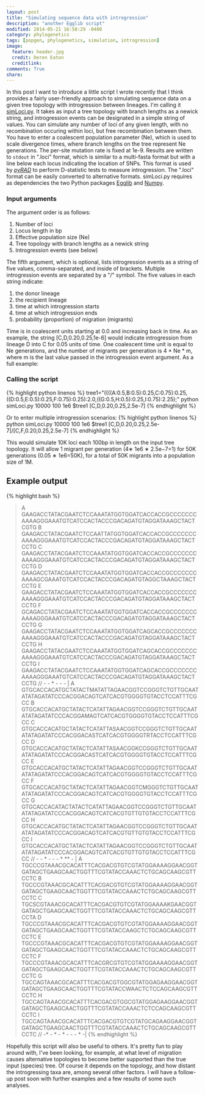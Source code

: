 ```yaml
---
layout: post
title: "Simulating sequence data with introgression"
description: "another Egglib script"
modified: 2014-05-21 16:58:29 -0400
category: phylogenetics
tags: [popgen, phylogenetics, simulation, introgression]
image:
  feature: header.jpg
  credit: Deren Eaton
  creditlink: 
comments: True
share: 
---
```


In this post I want to introduce a little script I wrote recently that I think provides a fairly user-friendly approach to simulating sequence data on a given tree topology with introgression between lineages. I'm calling it [simLoci.py](/software/). It takes as input a tree topology with branch lengths as a newick string, and introgression events can be designated in a simple string of values. You can simulate any number of loci of any given length, with no recombination occuring within loci, but free recombination between them. You have to enter a coalescent population parameter (Ne), which is used to scale divergence times, where branch lengths on the tree represent Ne generations. The per-site mutation rate is fixed at 1e-9. Results are written to `stdout` in ".loci" format, which is similar to a multi-fasta format but with a line below each locus indicating the location of SNPs. This format is used by [_pyRAD_](/software/) to perform D-statistic tests to measure introgression. The ".loci" format can be easily converted to alternative formats. simLoci.py requires as dependencies the two Python packages [Egglib](http://egglib.sourceforge.net/) and [Numpy](http://www.numpy.org/). 

### Input arguments
The argument order is as follows:  

1. Number of loci
2. Locus length in bp
3. Effective population size (Ne)
4. Tree topology with branch lengths as a newick string 
5. Introgression events (see below)

The fifth argument, which is optional, lists introgression events as a string of five values, comma-separated, and inside of brackets. Multiple introgression events are separated by a "/" symbol. The five values in each string indicate:  

1. the donor lineage
2. the recipient lineage
3. time at which introgression starts
4. time at which introgression ends
5. probability (proportion) of migration (migrants)

Time is in coalescent units starting at 0.0 and increasing back in time. As an example, the string [C,D,0.20,0.25,1e-6] would indicate introgression from lineage D into C for 0.05 units of time. One coalescent time unit is equal to Ne generations, and the number of migrants per generation is 4 * Ne * m, where m is the last value passed in the introgression event argument. As a full example:  

### Calling the script
{% highlight python linenos %}
tree1="((((A:0.5,B:0.5):0.25,C:0.75):0.25,((D:0.5,E:0.5):0.25,F:0.75):0.25):2.0,((G:0.5,H:0.5):0.25,I:0.75):2.25);"
python simLoci.py 10000 100 1e6 $tree1 [C,D,0.20,0.25,2.5e-7]
{% endhighlight %}

Or to enter multiple introgression scenarios:
{% highlight python linenos %}
python simLoci.py 10000 100 1e6 $tree1 [C,D,0.20,0.25,2.5e-7]/[C,F,0.20,0.25,2.5e-7]
{% endhighlight %}

This would simulate 10K loci each 100bp in length on the input tree topology. It will allow 1 migrant per generation (4∗ 1e6 ∗ 2.5e−7=1) for 50K generations (0.05 ∗ 1e6=50K), for a total of 50K migrants into a population size of 1M.


## Example output
{% highlight bash %}
>A         GAAGACCTATACGAATCTCCAAATATGGTGGATCACCACCGCCCCCCCAAAAGGGAAATGTCATCCACTACCCGACAGATGTAGGATAAAGCTACTCGTG
>B         GAAGACCTATACGAATCTCCAATTATGGTGGATCACCACCGCCCCCCCAAAAGGGAAATGTCATCCACTACCCGACAGATGTAGGATAAAGCTACTCCTG
>C         GAAGACCTATACGAATCTCCAAATATGGTGGATCACCACCGCCCCCCCAAAAGGGAAATGTCATCCACTACCCGACAGATGTAGGATAAAGCTACTCCTG
>D         GAAGACCTATACGAATCTCCAAATATGGTGGATCACCACCGCCCCCCCAAAAGCGAAATGTCATCCACTACCCGACAGATGTAGGCTAAAGCTACTCCTG
>E         GAAGACCTATACGAATCTCCAAATATGGTGGATCACCACCGCCCCCCCAAAAGGGAAATGTCATCCACTACCCGACAGATGTAGGATAAAGCTACTCCTG
>F         GCAGACCTATACGAATCTCCAAATATGGTGGATCACCACCGCCCCCCCAAAAGGGAAATGTCATCCACTACCCGACAGATGTAGGATAAAGCTACTCCTG
>G         GAAGACCTATACGAATCTCCAAATATGGTGGATCAGCACCGCCCCCCCAAAAGGGAAATGTCATCCACTACCCGACAGATGTAGGATAAAGCTACTCCTG
>H         GAAGACCTATACGAATCTCCAAATATGGTGGATCAGCACCGCCCCCCCAAAAGGGAAATGTCATCCACTACCCGACAGATGTAGGATAAAGCTACTCCTG
>I         GAAGACCTATACGAATCTCCAAATATGGTGGATCAGCACCGCCCCCCCAAAAGGGAAATGTCATCCACTACCCGACAGATGTAGGATAAAGCTACTCCTG
//          -                    -            *                 -                               -           -  |
>A         GTGCACCACATGCTATACTMATATTAGAACGGTCCGGGTCTGTTGCAATATATAGATATCCCACGGACAGTCATCACGTGGGGTGTACCTCCATTTCGCC
>B         GTGCACCACATGCTATACTCATATTAGAACGGTCCGGGTCTGTTGCAATATATAGATATCCCACGGAMAGTCATCACGTGGGGTGTACCTCCATTTCGCC
>C         GTGCACCACATGCTATACTCATATTASAACGGTCCGGGTCTGTTGCAATATATAGATATCCCACGGACASTCATCACGTGGGGTRTACCTCCATTTCGCC
>D         GTGCACCACATGCTATACTCATATTASAACGGKCCGGGTCTGTTGCAATATATAGATATCCCACGGACASTCATCACGTGGGGTGTACCTCCATTTCGCC
>E         GTGCACCACATGCTATACTCATATTAGAACGGTCCGGGTCTGTTGCAATATATAGATATCCCACGGACAGTCATCACGTGGGGTGTACCTCCATTTCGCC
>F         GTGCACCACATGCTATACTCATATTAGAACGGTCMGGGTCTGTTGCAATATATAGATATCCCACGGACAGTCATCACGTGGGGTGTACCTCCATTTCGCC
>G         GTGCACCACATACTATACTCATATTAGAACGGTCCGGGTCTGTTGCAATATATAGATATCCCACGGACAGTCATCACGTGTTGTGTACCTCCATTTCGCC
>H         GTGCACCACATGCTATACTCATATTAGAACGGTCCGGGTCTGTTGCAATATATAGATATCCCACGGACAGTCATCACGTGTTGTGTACCTCCATTTCGCC
>I         GTGCACCACATGCTATACTCATATTAGAACGGTCCGGGTCTGTTGCAATATATAGATATCCCACGGACAGTCATCACGTGTTGTGTACCTCCATTTCGCC
//                    -       -      *     - -                                - *          **  -               |
>A         TGCCCGTAAACGCACATTTCACGACGTGTCGTATGGAAAAGGAACGGTGATAGCTGAAGCAACTGGTTTCGTATACCAAACTCTGCAGCAAGCGTTCCTC
>B         TGCCCGTAAACGCACATTTCACGACGTGTCGTATGGAAAAGGAACGGTGATAGCTGAAGCAACTGGTTTCGTATACCAAACTCTGCAGCAAGCGTTCCTC
>C         TGCSCGTAAACGCACATTTCACGACGTGTCGTATGGAAAAKGAACGGTGATAGCTGAAGCAACTGGTTTCGTATACCAAACTCTGCAGCAAGCGTTCCTA
>D         TGCCCGTAAACGCACATTTCACGACGTGTCGTATGGAAAAGGAACGGTGATAGCTGAAGCAACTGGTTTCGTATACCAAGCTCTGCAGCAAGCGTTCCTC
>E         TGCCCGTAAACGCACATTTCACGACGTGTCGTATGGAAAAGGAACGGTGATAGCTGAAGCAACTGGTTTCGTATACCAAACTCTGCAGCAAGCGTTCCTC
>F         TGCCCGTAAACGCACATTTCACGRCGTGTCGTATGGAAAAGGAACGGTGATAGCTGAAGCAACTGGTTTCGTATACCAAACTCTGCAGCAAGCGTTCCTC
>G         TGCCAGTAAACGCACATTTCACGACGTGGCGTATGGAGAAGGAACGGTGATAGCTGAAGCAACTGGTTTCGTATACCWAACTCTCCAGCAAGCGTTCCTC
>H         TGCCAGTAAACGCACATTTCACGACGTGGCGTATGGAGAAGGAACGGTGATAGCTGAAGCAACTGGTTTCGTATACCAAACTCTCCAGCAAGCGTTCCTC
>I         TGCCAGTAAACGCACATTTCACGACGTGTCGTATGCAGAAGGAACGGTGATAGCTGAAGCAACTGGTTTCGTATACCAAACTCTGCAGCAAGCGTTCCTC
//            -*                  -    *      - *  -                                    - -    *              -|
{% endhighlight %}


Hopefully this script will also be useful to others. It's pretty fun to play around with, I've been looking, for example, at what level of migration causes alternative topologies to become better supported than the true input (species) tree. Of course it depends on the topology, and how distant the introgressing taxa are, among several other factors. I will have a follow-up post soon with further examples and a few results of some such analyses. 